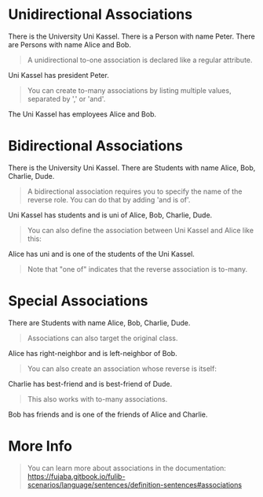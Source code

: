 # Unidirectional Associations

There is the University Uni Kassel.
There is a Person with name Peter.
There are Persons with name Alice and Bob.

> A unidirectional to-one association is declared like a regular attribute.

Uni Kassel has president Peter.

> You can create to-many associations by listing multiple values, separated by ',' or 'and'.

The Uni Kassel has employees Alice and Bob.

# Bidirectional Associations

There is the University Uni Kassel.
There are Students with name Alice, Bob, Charlie, Dude.

> A bidirectional association requires you to specify the name of the reverse role.
> You can do that by adding 'and is <name> of'.

Uni Kassel has students and is uni of Alice, Bob, Charlie, Dude.

> You can also define the association between Uni Kassel and Alice like this:

Alice has uni and is one of the students of the Uni Kassel.

> Note that "one of" indicates that the reverse association is to-many.

# Special Associations

There are Students with name Alice, Bob, Charlie, Dude.

> Associations can also target the original class.

Alice has right-neighbor and is left-neighbor of Bob.

> You can also create an association whose reverse is itself:

Charlie has best-friend and is best-friend of Dude.

> This also works with to-many associations.

Bob has friends and is one of the friends of Alice and Charlie.

# More Info

> You can learn more about associations in the documentation:
> https://fujaba.gitbook.io/fulib-scenarios/language/sentences/definition-sentences#associations
